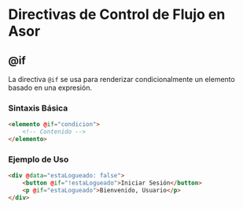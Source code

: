 # Directivas de Control de Flujo en Asor

## @if

La directiva `@if` se usa para renderizar condicionalmente un elemento basado en una expresión.

### Sintaxis Básica

```html
<elemento @if="condicion">
    <!-- Contenido -->
</elemento>
```

### Ejemplo de Uso

```html
<div @data="estaLogueado: false">
    <button @if="!estaLogueado">Iniciar Sesión</button>
    <p @if="estaLogueado">Bienvenido, Usuario</p>
</div>
```
